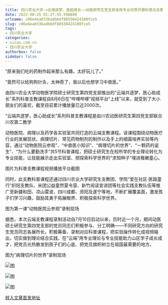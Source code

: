 ```yaml
---
title: 四川农业大学->云端逐梦，医起成长——动医研究生党支部发挥专业优势开展科普云支教 | sicau.com.cn
date: 2022-08-25 01:27:55.598880
urlname: c06e4ea0336adb6df88550424180fce5
slug: c06e4ea0336adb6df88550424180fce5
tags: 
- 四川农业大学
categories:
- sicau.com.cn
- 四川农业大学
authorbox: false
sidebar: false
---
```

“原来我们吃的药制作起来那么有趣，太好玩儿了。”

“竟然可以给狗狗针灸，太神奇了，我以后也想学习中兽医。”

由四川农业大学动物医学院硕士研究生第四党支部推出的“云端共逐梦，医心助成长”系列科普支教课程自8月6日在“哔哩哔哩”视频平台“上线”以来，就受到了大小朋友们的喜欢，截至目前累计播放量已近2000次。

“云端共逐梦，医心助成长”系列科普支教课程是由川农动医研究生第四党支部联合川农第二教学
<!--more-->
动物医院、病理以及药学各实验室共同打造的云端支教课程。该课程围绕动物医疗行业的发展现状、病理切片、常见药物制剂的制作以及手上的细菌培养实验等内容，通过“动物医院云参观”、“中兽医小知识”、“病理切片的世界”、“一颗药的诞生”、“为什么要勤洗手”共5节科普课程，把硕士研究生在校所学的专业理论转化为专业技能，让技能展示走出实验室、把探索科学世界的“求知种子”埋进稚嫩童心。

图片为科普支教课程视频播放平台截图

同时，此支教科普课程还通过四川农业大学研究生支教团、学院“爱在社区·医路童行”织阳支教队、米团公益童然夏令营、新竹阅读宣讲团等社会实践支教队伍等推广至新疆和田、凉山雷波、四川成都、资阳及遂宁等地，不断扩展覆盖面，激发孩子们学习兴趣，鼓励其勇于拓展眼界、积极探索科学世界。

图为第一课“动物医院云参观”录制现场

据悉，本次云端支教课程录制活动自7月10日启动以来，历时近一个月，期间动医硕士研究生第四党支部的党员同志们积极参与、分工明确——不同研究方向的研究生党员同志各展所长，积极筹备、录制对应科普课程，把实验操作转化成视频输出，切实做到理论结合实践，在“云端”用专业理论与专业技能助力山区学子成长成才，把党员光热散发到孩子们的心底、把党员旗帜树立在祖国最需要的地方。

图为“病理切片的世界”录制现场

![图](https://news.sicau.edu.cn/__local/C/53/8A/DBE581F992AB9DF3E056071D95C_9B419B7B_299AC.png)

![图](https://news.sicau.edu.cn/__local/0/92/73/16E7F87259D67CACFE02386F41A_6EE80454_2F234.png)

![图](https://news.sicau.edu.cn/__local/D/83/47/C65F4509370276CD3B27A812255_B8377FAC_1B852.png)

[转入文章首发地址](https://news.sicau.edu.cn/info/1078/69159.htm)